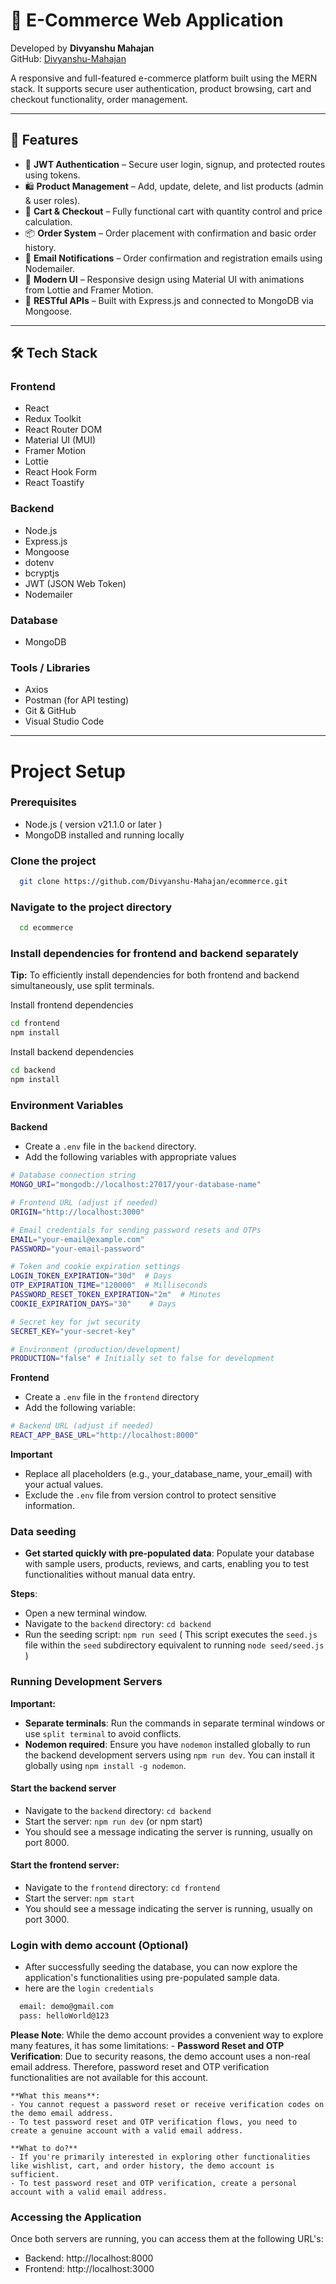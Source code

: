 # 🛒 E-Commerce Web Application

Developed by **Divyanshu Mahajan**  
GitHub: [Divyanshu-Mahajan](https://github.com/Divyanshu-Mahajan)

A responsive and full-featured e-commerce platform built using the MERN stack. It supports secure user authentication, product browsing, cart and checkout functionality, order management.

---

## 🚀 Features

- 🔐 **JWT Authentication** – Secure user login, signup, and protected routes using tokens.
- 🛍️ **Product Management** – Add, update, delete, and list products (admin & user roles).
- 🛒 **Cart & Checkout** – Fully functional cart with quantity control and price calculation.
- 📦 **Order System** – Order placement with confirmation and basic order history.
- 📧 **Email Notifications** – Order confirmation and registration emails using Nodemailer.
- 🎨 **Modern UI** – Responsive design using Material UI with animations from Lottie and Framer Motion.
- 📡 **RESTful APIs** – Built with Express.js and connected to MongoDB via Mongoose.

---

## 🛠️ Tech Stack

### **Frontend**
- React
- Redux Toolkit
- React Router DOM
- Material UI (MUI)
- Framer Motion
- Lottie
- React Hook Form
- React Toastify

### **Backend**
- Node.js
- Express.js
- Mongoose
- dotenv
- bcryptjs
- JWT (JSON Web Token)
- Nodemailer

### **Database**
- MongoDB

### **Tools / Libraries**
- Axios
- Postman (for API testing)
- Git & GitHub
- Visual Studio Code

---


# **Project Setup**

### Prerequisites
- Node.js ( version v21.1.0 or later )
- MongoDB installed and running locally

### Clone the project

```bash
  git clone https://github.com/Divyanshu-Mahajan/ecommerce.git
```

### Navigate to the project directory

```bash
  cd ecommerce
```

### Install dependencies for frontend and backend separately
**Tip:** To efficiently install dependencies for both frontend and backend simultaneously, use split terminals.

Install frontend dependencies
```bash
cd frontend
npm install
```

Install backend dependencies

```bash
cd backend
npm install
```


### Environment Variables
**Backend**
- Create a `.env` file in the `backend` directory.
- Add the following variables with appropriate values
```bash
# Database connection string
MONGO_URI="mongodb://localhost:27017/your-database-name"

# Frontend URL (adjust if needed)
ORIGIN="http://localhost:3000"

# Email credentials for sending password resets and OTPs
EMAIL="your-email@example.com"
PASSWORD="your-email-password"

# Token and cookie expiration settings
LOGIN_TOKEN_EXPIRATION="30d"  # Days
OTP_EXPIRATION_TIME="120000"  # Milliseconds
PASSWORD_RESET_TOKEN_EXPIRATION="2m"  # Minutes
COOKIE_EXPIRATION_DAYS="30"    # Days

# Secret key for jwt security
SECRET_KEY="your-secret-key"

# Environment (production/development)
PRODUCTION="false" # Initially set to false for development
```

**Frontend**
- Create a `.env` file in the `frontend` directory
- Add the following variable:
```bash
# Backend URL (adjust if needed)
REACT_APP_BASE_URL="http://localhost:8000" 
```

**Important**
- Replace all placeholders (e.g., your_database_name, your_email) with your actual values.
- Exclude the `.env` file from version control to protect sensitive information.

### Data seeding
- **Get started quickly with pre-populated data**: Populate your database with sample users, products, reviews, and carts, enabling you to test functionalities without manual data entry.

**Steps**:
- Open a new terminal window.
- Navigate to the `backend` directory: `cd backend`
- Run the seeding script: `npm run seed` ( This script executes the `seed.js` file within the `seed` subdirectory equivalent to running `node seed/seed.js` )
### Running Development Servers

**Important:**

- **Separate terminals**: Run the commands in separate terminal windows or use `split terminal` to avoid conflicts.
- **Nodemon required**: Ensure you have `nodemon` installed globally to run the backend development servers using `npm run dev`. You can install it globally using `npm install -g nodemon`.

#### Start the backend server
- Navigate to the `backend` directory: `cd backend`
- Start the server: `npm run dev` (or npm start)
- You should see a message indicating the server is running, usually on port 8000.
     
#### Start the frontend server:
- Navigate to the `frontend` directory: `cd frontend`
- Start the server: `npm start`
- You should see a message indicating the server is running, usually on port 3000.

### Login with demo account (Optional)
- After successfully seeding the database, you can now explore the application's functionalities using pre-populated sample data.
- here are the `login credentials`
```bash
  email: demo@gmail.com
  pass: helloWorld@123
```

**Please Note**: While the demo account provides a convenient way to explore many features, it has some limitations:
    - **Password Reset and OTP Verification**: Due to security reasons, the demo account uses a non-real email address. Therefore, password reset and OTP verification functionalities are not available for this account.

    **What this means**:
    - You cannot request a password reset or receive verification codes on the demo email address.
    - To test password reset and OTP verification flows, you need to create a genuine account with a valid email address.

    **What to do?**
    - If you're primarily interested in exploring other functionalities like wishlist, cart, and order history, the demo account is sufficient.
    - To test password reset and OTP verification, create a personal account with a valid email address.

### Accessing the Application
Once both servers are running, you can access them at the following URL's:
- Backend: http://localhost:8000
- Frontend: http://localhost:3000

